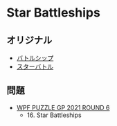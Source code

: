 # Star Battleships

## オリジナル
- [バトルシップ](battleships.md)
- [スターバトル](starbattle.md)

## 問題
- [WPF PUZZLE GP 2021 ROUND 6](../questions/wpfpgp2021-6.md)
	- 16\. Star Battleships
